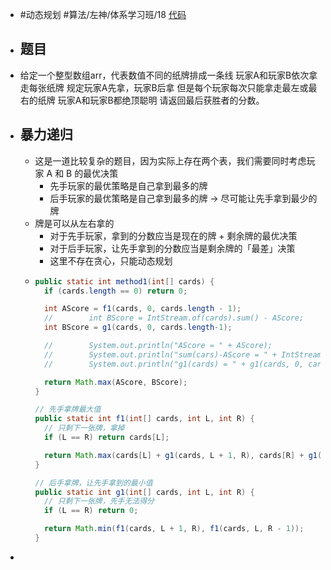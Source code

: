 - #动态规划 #算法/左神/体系学习班/18 [代码](https://github.com/singee-study/algorithm-java/blob/master/zuo-algorithm-2020/class18/Code02.java)
- ## 题目
- 给定一个整型数组arr，代表数值不同的纸牌排成一条线
  玩家A和玩家B依次拿走每张纸牌
  规定玩家A先拿，玩家B后拿
  但是每个玩家每次只能拿走最左或最右的纸牌
  玩家A和玩家B都绝顶聪明
  请返回最后获胜者的分数。
- ## 暴力递归
	- 这是一道比较复杂的题目，因为实际上存在两个表，我们需要同时考虑玩家 A 和 B 的最优决策
		- 先手玩家的最优策略是自己拿到最多的牌
		- 后手玩家的最优策略是自己拿到最多的牌 -> 尽可能让先手拿到最少的牌
	- 牌是可以从左右拿的
		- 对于先手玩家，拿到的分数应当是现在的牌 + 剩余牌的最优决策
		- 对于后手玩家，让先手拿到的分数应当是剩余牌的「最差」决策
		- 这里不存在贪心，只能动态规划
	- ```java
	  public static int method1(int[] cards) {
	    if (cards.length == 0) return 0;
	  
	    int AScore = f1(cards, 0, cards.length - 1);
	    //        int BScore = IntStream.of(cards).sum() - AScore;
	    int BScore = g1(cards, 0, cards.length-1);
	  
	    //        System.out.println("AScore = " + AScore);
	    //        System.out.println("sum(cars)-AScore = " + IntStream.of(cards).sum() - AScore);
	    //        System.out.println("g1(cards) = " + g1(cards, 0, cards.length-1));
	  
	    return Math.max(AScore, BScore);
	  }
	  
	  // 先手拿牌最大值
	  public static int f1(int[] cards, int L, int R) {
	    // 只剩下一张牌，拿掉
	    if (L == R) return cards[L];
	  
	    return Math.max(cards[L] + g1(cards, L + 1, R), cards[R] + g1(cards, L, R - 1));
	  }
	  
	  // 后手拿牌，让先手拿到的最小值
	  public static int g1(int[] cards, int L, int R) {
	    // 只剩下一张牌，先手无法得分
	    if (L == R) return 0;
	  
	    return Math.min(f1(cards, L + 1, R), f1(cards, L, R - 1));
	  }
	  ```
-